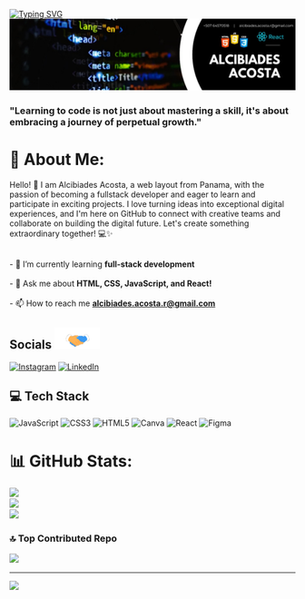 <a href="https://git.io/typing-svg"><img src="https://readme-typing-svg.herokuapp.com?font=Fira+Code&pause=1000&color=B2B8FF&random=false&width=435&lines=Hi+%F0%9F%91%8B%2C+I'm+Alcibiades+Acosta" alt="Typing SVG" /></a>
<img src="./Assets/img/banner.png" alt="banner">

<h3 align="start">"Learning to code is not just about mastering a skill, it's about embracing a journey of perpetual growth."</h3>

# 💫 About Me:
Hello! 👋 I am Alcibiades Acosta, a web layout from Panama, with the passion of becoming a fullstack developer and eager to learn and participate in exciting projects. I love turning ideas into exceptional digital experiences, and I'm here on GitHub to connect with creative teams and collaborate on building the digital future. Let's create something extraordinary together! 💻✨

<br>- 🌱 I’m currently learning **full-stack development**<br><br>- 💬 Ask me about **HTML, CSS, JavaScript, and React!**<br><br>- 📫 How to reach me **alcibiades.acosta.r@gmail.com**

## <b> Socials </b><img src="./Assets/img/handshake.gif" width="80">
[![Instagram](https://img.shields.io/badge/Instagram-%23E4405F.svg?logo=Instagram&logoColor=white)](https://instagram.com/aa_r2130) [![LinkedIn](https://img.shields.io/badge/LinkedIn-%230077B5.svg?logo=linkedin&logoColor=white)](https://linkedin.com/in/alcibiadesar) 

## 💻 Tech Stack 
![JavaScript](https://img.shields.io/badge/javascript-%23323330.svg?style=flat&logo=javascript&logoColor=%23F7DF1E) ![CSS3](https://img.shields.io/badge/css3-%231572B6.svg?style=flat&logo=css3&logoColor=white) ![HTML5](https://img.shields.io/badge/html5-%23E34F26.svg?style=flat&logo=html5&logoColor=white) ![Canva](https://img.shields.io/badge/Canva-%2300C4CC.svg?style=flat&logo=Canva&logoColor=white) ![React](https://img.shields.io/badge/react-%2320232a.svg?style=flat&logo=react&logoColor=%2361DAFB) ![Figma](https://img.shields.io/badge/Figma-%23F24E1E.svg?style=flat&logo=Figma&logoColor=white)

# 📊 GitHub Stats:
![](https://github-readme-stats.vercel.app/api?username=AlcibiadesAR&show_icons=true&theme=highcontrast&include_all_commits=true)<br/>
![](https://github-readme-streak-stats.herokuapp.com/?user=AlcibiadesAR&theme=highcontrast&hide_border=false)<br/>
![](https://github-readme-stats.vercel.app/api/top-langs/?username=AlcibiadesAR&theme=highcontrast&layout=compact&langs_count=8&hide_border=false&include_all_commits=true)

### 🔝 Top Contributed Repo
![](https://github-contributor-stats.vercel.app/api?username=AlcibiadesAR&limit=5&theme=highcontrast&include_all_commits=true)

---
[![](https://visitcount.itsvg.in/api?id=AlcibiadesAR&icon=0&color=0&theme=highcontrast)](https://visitcount.itsvg.in)

<!-- Proudly created with GPRM ( https://gprm.itsvg.in ) -->

